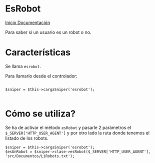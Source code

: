 EsRobot
========

[Inicio Documentación][1]

Para saber si un usuario es un robot o no.

# Características

Se llama `esrobot`.

Para llamarlo desde el controlador:

```

$sniper = $this->cargaSniper('esrobot');


``` 

# Cómo se utiliza?

Se ha de activar el método `esRobot` y pasarle 2 parámetros el `$_SERVER['HTTP_USER_AGENT']` y por otro lado la ruta donde tenemos el listado de los robots.

```
$sniper = $this->cargaSniper('esrobot');
$esUnRobot = $sniper->clase->esRobot($_SERVER['HTTP_USER_AGENT'], 'src/Documentos/LiRobots.txt');

```


[1]: Inicio_Documentacion.md
